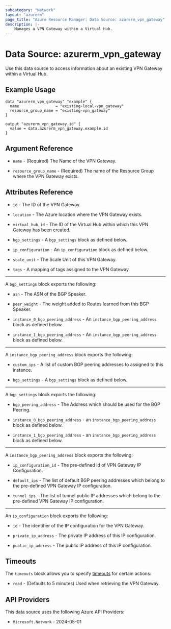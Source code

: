 ```yaml
---
subcategory: "Network"
layout: "azurerm"
page_title: "Azure Resource Manager: Data Source: azurerm_vpn_gateway"
description: |-
    Manages a VPN Gateway within a Virtual Hub.
---
```


# Data Source: azurerm_vpn_gateway

Use this data source to access information about an existing VPN Gateway within a Virtual Hub.

## Example Usage

```hcl
data "azurerm_vpn_gateway" "example" {
  name                = "existing-local-vpn_gateway"
  resource_group_name = "existing-vpn_gateway"
}

output "azurerm_vpn_gateway_id" {
  value = data.azurerm_vpn_gateway.example.id
}
```

## Argument Reference

* `name` - (Required) The Name of the VPN Gateway.

* `resource_group_name` - (Required) The name of the Resource Group where the VPN Gateway exists.

## Attributes Reference

* `id` - The ID of the VPN Gateway.

* `location` - The Azure location where the VPN Gateway exists.

* `virtual_hub_id` -  The ID of the Virtual Hub within which this VPN Gateway has been created.

* `bgp_settings` - A `bgp_settings` block as defined below.

* `ip_configuration` - An `ip_configuration` block as defined below.

* `scale_unit` -  The Scale Unit of this VPN Gateway.

* `tags` - A mapping of tags assigned to the VPN Gateway.

---

A `bgp_settings` block exports the following:

* `asn` - The ASN of the BGP Speaker.

* `peer_weight` -  The weight added to Routes learned from this BGP Speaker.

* `instance_0_bgp_peering_address` -  An `instance_bgp_peering_address` block as defined below.

* `instance_1_bgp_peering_address` -  An `instance_bgp_peering_address` block as defined below.

---

A `instance_bgp_peering_address` block exports the following:

* `custom_ips` -  A list of custom BGP peering addresses to assigned to this instance.

* `bgp_settings` - A `bgp_settings` block as defined below.

---

A `bgp_settings` block exports the following:

* `bgp_peering_address` - The Address which should be used for the BGP Peering.

* `instance_0_bgp_peering_address` - an `instance_bgp_peering_address` block as defined below.

* `instance_1_bgp_peering_address` - an `instance_bgp_peering_address` block as defined below.

---

A `instance_bgp_peering_address` block exports the following:

* `ip_configuration_id` - The pre-defined id of VPN Gateway IP Configuration.

* `default_ips` - The list of default BGP peering addresses which belong to the pre-defined VPN Gateway IP configuration.

* `tunnel_ips` - The list of tunnel public IP addresses which belong to the pre-defined VPN Gateway IP configuration.

---

An `ip_configuration` block exports the following:

* `id` - The identifier of the IP configuration for the VPN Gateway.

* `private_ip_address` - The private IP address of this IP configuration.

* `public_ip_address` - The public IP address of this IP configuration.

## Timeouts

The `timeouts` block allows you to specify [timeouts](https://developer.hashicorp.com/terraform/language/resources/configure#define-operation-timeouts) for certain actions:

* `read` - (Defaults to 5 minutes) Used when retrieving the VPN Gateway.

## API Providers
<!-- This section is generated, changes will be overwritten -->
This data source uses the following Azure API Providers:

* `Microsoft.Network` - 2024-05-01
